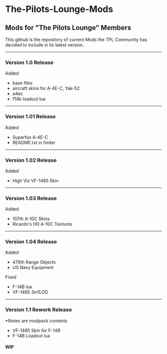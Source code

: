 # The-Pilots-Lounge-Mods

## Mods for "The Pilots Lounge" Members ##


This github is the repository of current Mods the TPL Community has decided to include in its latest version. 

-----------------------------

### Version 1.0 Release ###

Added 
 - base files
 - aircraft skins for A-4E-C, Yak-52
 - a4ec
 - f14b loadout lua

-----------------------------

### Version 1.01 Release ###

Added 
 - Superfox A-4E-C
 - README.txt in folder

-----------------------------

### Version 1.02 Release ###

Added
 - High Viz VF-1485 Skin

-----------------------------

### Version 1.03 Release ###

Added
 - 107th A-10C Skins
 - Ricardo's HD A-10C Textures

-----------------------------

### Version 1.04 Release ###

Added
 - 476th Range Objects
 - US Navy Equipment
 
Fixed
 - F-14B lua
 - VF-1485 3in1LOD

-----------------------------

### Version 1.1 Rework Release ###
*Notes are modpack contents

 - VF-1485 Skin for F-14B
 - F-14B Loadout lua
 
#### WIP ####
